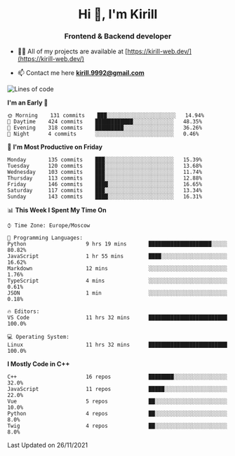 <h1 align="center">Hi 👋, I'm Kirill</h1>
<h3 align="center">Frontend & Backend developer</h3>

- 👨‍💻 All of my projects are available at [https://kirill-web.dev/](https://kirill-web.dev/)

- 📫 Contact me here **kirill.9992@gmail.com**











<!--START_SECTION:waka-->
![Lines of code](https://img.shields.io/badge/From%20Hello%20World%20I%27ve%20Written-166812%20lines%20of%20code-blue)

**I'm an Early 🐤** 

```text
🌞 Morning    131 commits    ███░░░░░░░░░░░░░░░░░░░░░░   14.94% 
🌆 Daytime    424 commits    ████████████░░░░░░░░░░░░░   48.35% 
🌃 Evening    318 commits    █████████░░░░░░░░░░░░░░░░   36.26% 
🌙 Night      4 commits      ░░░░░░░░░░░░░░░░░░░░░░░░░   0.46%

```
📅 **I'm Most Productive on Friday** 

```text
Monday       135 commits    ███░░░░░░░░░░░░░░░░░░░░░░   15.39% 
Tuesday      120 commits    ███░░░░░░░░░░░░░░░░░░░░░░   13.68% 
Wednesday    103 commits    ███░░░░░░░░░░░░░░░░░░░░░░   11.74% 
Thursday     113 commits    ███░░░░░░░░░░░░░░░░░░░░░░   12.88% 
Friday       146 commits    ████░░░░░░░░░░░░░░░░░░░░░   16.65% 
Saturday     117 commits    ███░░░░░░░░░░░░░░░░░░░░░░   13.34% 
Sunday       143 commits    ████░░░░░░░░░░░░░░░░░░░░░   16.31%

```


📊 **This Week I Spent My Time On** 

```text
⌚︎ Time Zone: Europe/Moscow

💬 Programming Languages: 
Python                   9 hrs 19 mins       ████████████████████░░░░░   80.82% 
JavaScript               1 hr 55 mins        ████░░░░░░░░░░░░░░░░░░░░░   16.62% 
Markdown                 12 mins             ░░░░░░░░░░░░░░░░░░░░░░░░░   1.76% 
TypeScript               4 mins              ░░░░░░░░░░░░░░░░░░░░░░░░░   0.61% 
JSON                     1 min               ░░░░░░░░░░░░░░░░░░░░░░░░░   0.18%

🔥 Editors: 
VS Code                  11 hrs 32 mins      █████████████████████████   100.0%

💻 Operating System: 
Linux                    11 hrs 32 mins      █████████████████████████   100.0%

```

**I Mostly Code in C++** 

```text
C++                      16 repos            ████████░░░░░░░░░░░░░░░░░   32.0% 
JavaScript               11 repos            █████░░░░░░░░░░░░░░░░░░░░   22.0% 
Vue                      5 repos             ██░░░░░░░░░░░░░░░░░░░░░░░   10.0% 
Python                   4 repos             ██░░░░░░░░░░░░░░░░░░░░░░░   8.0% 
Twig                     4 repos             ██░░░░░░░░░░░░░░░░░░░░░░░   8.0%

```



 Last Updated on 26/11/2021
<!--END_SECTION:waka-->
